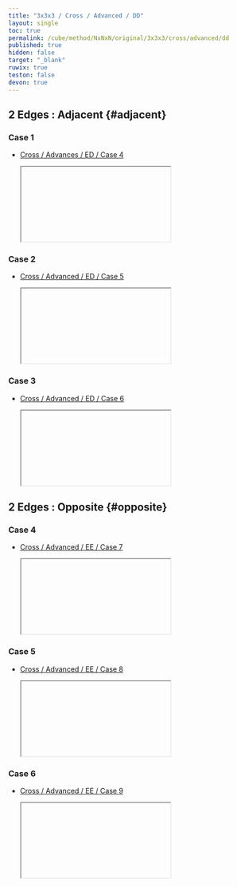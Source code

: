 ```yaml
---
title: "3x3x3 / Cross / Advanced / DD"
layout: single
toc: true
permalink: /cube/method/NxNxN/original/3x3x3/cross/advanced/dd
published: true
hidden: false
target: "_blank"
ruwix: true
teston: false
devon: true
---
```

<span
  id     = "cube"
  teston = "{{page.teston}}"
  devon  = "{{page.devon}}" >
</span>

<head>
  <base target = "{{page.target}}">
</head>



## 2 Edges : Adjacent {#adjacent}

### Case 1

- [Cross / Advances / ED / Case 4](/cube/method/NxNxN/original/3x3x3/cross/advanced/ed#case-4)

  <iframe
    alg        = "R y' R F"
    colored    = "U FD RD"
    setupmoves = "y"
  ></iframe>

### Case 2

- [Cross / Advanced / ED / Case 5](/cube/method/NxNxN/original/3x3x3/cross/advanced/ed#case-5)

  <iframe
    alg        = "R y' R D F"
    colored    = "U FD BD"
    setupmoves = "y"
  ></iframe>

### Case 3

- [Cross / Advanced / ED / Case 6](/cube/method/NxNxN/original/3x3x3/cross/advanced/ed#case-6)

  <iframe
    alg        = "R y' R D2 F"
    colored    = "U FD LD"
    setupmoves = "y"
  ></iframe>



## 2 Edges : Opposite {#opposite}

### Case 4

- [Cross / Advanced / EE / Case 7](/cube/method/NxNxN/original/3x3x3/cross/advanced/ee#case-7)

  <iframe
    alg     = "F' B R' D' R2'"
    colored = "U FD RD"
  ></iframe>

### Case 5

- [Cross / Advanced / EE / Case 8](/cube/method/NxNxN/original/3x3x3/cross/advanced/ee#case-8)

  <iframe
    alg     = "F' B R' D2' R2'"
    colored = "U LD RD"
  ></iframe>

### Case 6

- [Cross / Advanced / EE / Case 9](/cube/method/NxNxN/original/3x3x3/cross/advanced/ee#case-9)

  <iframe
    alg     = "F' B R' D R2'"
    colored = "U RD BD"
  ></iframe>
